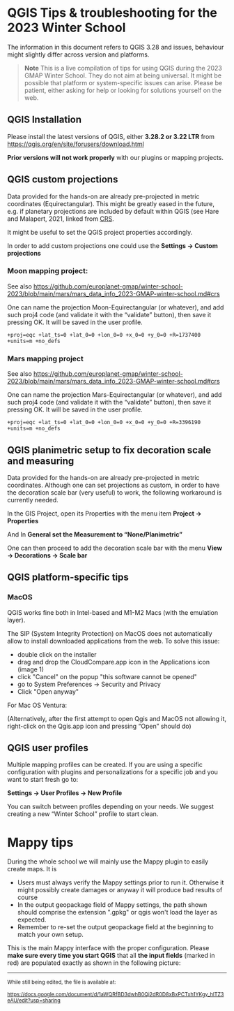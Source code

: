# QGIS Tips & troubleshooting for the 2023 Winter School

The information in this document refers to QGIS 3.28 and issues, behaviour might slightly differ across version and platforms.

> **Note**
> This is a live compilation of tips for using QGIS during the 2023 GMAP Winter School. They do not aim at being universal. It might be possible that platform or system-specific issues can arise.  Please be patient, either asking for help or looking for solutions yourself on the web.

## QGIS Installation

Please install the latest versions of QGIS, either **3.28.2 or 3.22 LTR** from  https://qgis.org/en/site/forusers/download.html 

**Prior versions will not work properly** with our plugins or mapping projects.

## QGIS custom projections

Data provided for the hands-on are already pre-projected in metric coordinates (Equirectangular). This might be greatly eased in the future, e.g. if planetary projections are included by default within QGIS (see Hare and Malapert, 2021, linked from [CRS](https://github.com/europlanet-gmap/winter-school-2023/tree/main/crs).

It might be useful to set the QGIS project properties accordingly. 

In order to add custom projections one could use the **Settings → Custom projections**

### Moon mapping project:

See also https://github.com/europlanet-gmap/winter-school-2023/blob/main/mars/mars_data_info_2023-GMAP-winter-school.md#crs

One can name the projection Moon-Equirectangular (or whatever), and add such proj4 code (and validate it with the “validate” button), then save it pressing OK. It will be saved in the user profile.

```
+proj=eqc +lat_ts=0 +lat_0=0 +lon_0=0 +x_0=0 +y_0=0 +R=1737400 +units=m +no_defs
```

### Mars mapping project 
See also https://github.com/europlanet-gmap/winter-school-2023/blob/main/mars/mars_data_info_2023-GMAP-winter-school.md#crs

One can name the projection Mars-Equirectangular (or whatever), and add such proj4 code (and validate it with the “validate” button), then save it pressing OK. It will be saved in the user profile.

```
+proj=eqc +lat_ts=0 +lat_0=0 +lon_0=0 +x_0=0 +y_0=0 +R=3396190 +units=m +no_defs
```

## QGIS planimetric setup to fix decoration scale and measuring

Data provided for the hands-on are already pre-projected in metric coordinates. Although one can set projections as custom, in order to have the decoration scale bar (very useful) to work, the following workaround is currently needed.

In the GIS Project, open its Properties with the menu item **Project → Properties**

And In **General set the Measurement to “None/Planimetric”**

One can then proceed to add the decoration scale bar with the menu **View → Decorations → Scale bar**


## QGIS platform-specific tips

### MacOS

QGIS works fine both in Intel-based and M1-M2 Macs (with the emulation layer). 

The SIP (System Integrity Protection) on MacOS does not automatically allow to install downloaded applications from the web. To solve this issue:
* double click on the installer
* drag and drop the CloudCompare.app icon in the Applications icon (image 1)
* click "Cancel" on the popup "this software cannot be opened"
* go to System Preferences -> Security and Privacy
* Click "Open anyway"

For Mac OS Ventura: 

(Alternatively, after the first attempt to open Qgis and MacOS not allowing it, right-click on the Qgis.app icon and pressing “Open” should do)

## QGIS user profiles

Multiple mapping profiles can be created. If you are using a specific configuration with plugins and personalizations for a specific job and you want to start fresh go to:

**Settings → User Profiles → New Profile**

You can switch between profiles depending on your needs. We suggest creating a new “Winter School” profile to start clean.

# Mappy tips

During the whole school we will mainly use the Mappy plugin to easily create maps. It is 

* Users must always verify the Mappy settings prior to run it. Otherwise it might possibly create damages or anyway it will produce bad results of course
* In the output geopackage field of Mappy settings, the path shown should comprise the extension ".gpkg" or qgis won't load the layer as expected.
* Remember to re-set the output geopackage field at the beginning to match your own setup.

This is the main Mappy interface with the proper configuration. Please **make sure every time you start QGIS** that all **the input fields** (marked in red) are populated exactly as shown in the following picture:







--- 

<sup>While still being edited, the file is available at:</sup>

<sup>https://docs.google.com/document/d/1aWQRfBD3dwhB0Qj2dR0D8xBxPCTxh1YKgy_hlTZ3eAU/edit?usp=sharing</sup>
